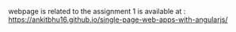 webpage is related to the assignment 1 is available at :
https://ankitbhu16.github.io/single-page-web-apps-with-angularjs/
